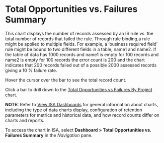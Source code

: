 # Total Opportunities vs. Failures Summary

This chart displays the number of records assessed by an IS rule vs. the
total number of records that failed the rule. Through rule binding,a
rule might be applied to multiple fields. For example, a ‘business
required field’ rule might be bound to two different fields in a table,
name1 and name2. If the table of data has 1000 records and name1 is
empty for 100 records and name2 is empty for 100 records the error count
is 200 and the chart indicates that 200 records failed out of a possible
2000 assessed records giving a 10 % failure rate.  

Hover the cursor over the bar to see the total record count.

Click a bar to drill down to the [Total Opportunities vs Failures By
Project](Total_Opportunities_vs_Failures_By_Project) chart.

<span style="font-weight: bold;">NOTE:</span> Refer to [View ISA
Dashboards](View_ISA_Dashboards) for general information about
charts, including the type of data charts display, configuration of
retention parameters for metrics and historical data, and how record
counts differ on charts and reports.

To access the chart in ISA, select
<span style="font-weight: bold;">Dashboard \> Total Opportunities vs.
Failures Summary</span> in the
<span style="font-style: italic;">Navigation</span> pane.
